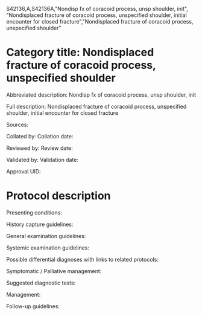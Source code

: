 S42136,A,S42136A,"Nondisp fx of coracoid process, unsp shoulder, init", "Nondisplaced fracture of coracoid process, unspecified shoulder, initial encounter for closed fracture","Nondisplaced fracture of coracoid process, unspecified shoulder"
# Category title: Nondisplaced fracture of coracoid process, unspecified shoulder

Abbreviated description: Nondisp fx of coracoid process, unsp shoulder, init

Full description: Nondisplaced fracture of coracoid process, unspecified shoulder, initial encounter for closed fracture

Sources:

Collated by:
Collation date:

Reviewed by:
Review date:

Validated by:
Validation date:

Approval UID:

# Protocol description

Presenting conditions:

History capture guidelines:

General examination guidelines:

Systemic examination guidelines:

Possible differential diagnoses with links to related protocols:

Symptomatic / Palliative management:

Suggested diagnostic tests:

Management:

Follow-up guidelines:
